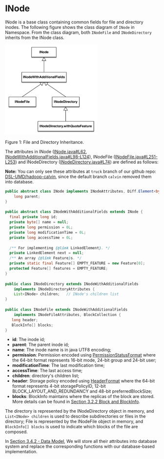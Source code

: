 # INode

INode is a base class containing common fields for file and directory inodes. The following figure shows the class diagram of `INode` in Namespace.
From the class diagram, both `INodeFile` and `INodeDirectory` inherits from the INode class.

<img src="https://raw.githubusercontent.com/DSL-UMD/docs/master/src/img/inode-uml.png" class="center" style="width: 60%;" />

<span class="caption">Figure 1: File and Directory Inheritance.</span>


The attributes in INode ([INode.java#L62](https://github.com/DSL-UMD/hadoop-calvin/blob/trunk/hadoop-hdfs-project/hadoop-hdfs/src/main/java/org/apache/hadoop/hdfs/server/namenode/INode.java#L62), [INodeWithAdditionalFields.java#L98-L124](https://github.com/DSL-UMD/hadoop-calvin/blob/6c852f2a3757129491c21a9ba3b315a7a00c0c28/hadoop-hdfs-project/hadoop-hdfs/src/main/java/org/apache/hadoop/hdfs/server/namenode/INodeWithAdditionalFields.java#L98-L124)), INodeFile ([INodeFile.java#L251-L253](https://github.com/DSL-UMD/hadoop-calvin/blob/6c852f2a3757129491c21a9ba3b315a7a00c0c28/hadoop-hdfs-project/hadoop-hdfs/src/main/java/org/apache/hadoop/hdfs/server/namenode/INodeFile.java#L251-L253)) and INodeDirectory ([INodeDirectory.java#L74](https://github.com/DSL-UMD/hadoop-calvin/blob/6c852f2a3757129491c21a9ba3b315a7a00c0c28/hadoop-hdfs-project/hadoop-hdfs/src/main/java/org/apache/hadoop/hdfs/server/namenode/INodeDirectory.java#L74)) are defined as follows:

**Note:** You can only see these attributes at `truck` branch of our github repo: [DSL-UMD/hadoop-calvin](https://github.com/DSL-UMD/hadoop-calvin), since the default branch `calvin` removed them into database.


```java
public abstract class INode implements INodeAttributes, Diff.Element<byte[]> { {
    long parent;
}

public abstract class INodeWithAdditionalFields extends INode {
  final private long id;
  private byte[] name = null;
  private long permission = 0L;
  private long modificationTime = 0L;
  private long accessTime = 0L;

  /** For implementing {@link LinkedElement}. */
  private LinkedElement next = null;
  /** An array {@link Feature}s. */
  private static final Feature[] EMPTY_FEATURE = new Feature[0];
  protected Feature[] features = EMPTY_FEATURE;
}

public class INodeDirectory extends INodeWithAdditionalFields
    implements INodeDirectoryAttributes {
    List<INode> children;   // INode's children list
}

public class INodeFile extends INodeWithAdditionalFields
    implements INodeFileAttributes, BlockCollection {
   long header;
   BlockInfo[] blocks;
}
```

- **id**: The inode id;
- **parent**: The parent inode id;
- **name**: The inode name is in java UTF8 encoding;
- **permission**: Permission encoded using [PermissionStatusFormat](https://github.com/DSL-UMD/hadoop-calvin/blob/6c852f2a3757129491c21a9ba3b315a7a00c0c28/hadoop-hdfs-project/hadoop-hdfs/src/main/java/org/apache/hadoop/hdfs/server/namenode/INodeWithAdditionalFields.java#L39-L41) where the 64-bit format represents 16-bit mode, 24-bit group and 24-bit user;
- **modificationTime**: The last modification time;
- **accessTime**: The last access time;
- **children**: directory's children list;
- **header**: Storage policy encoded using [HeaderFormat](https://github.com/DSL-UMD/hadoop-calvin/blob/6c852f2a3757129491c21a9ba3b315a7a00c0c28/hadoop-hdfs-project/hadoop-hdfs/src/main/java/org/apache/hadoop/hdfs/server/namenode/INodeFile.java#L95-L123) where the 64-bit format represents 4-bit storagePolicyID, 12-bit BLOCK_LAYOUT_AND_REDUNDANCY and 48-bit preferredBlockSize;
- **blocks**: BlockInfo maintains where the replicas of the block are stored. More details can be found in [Section 3.2.2 Block and BlockInfo](https://dsl-umd.github.io/docs/metadata/datablock/2.blockinfo.html).


 The directory is represented by the INodeDirectory object in memory, and `List<INode> children` is used to describe subdirectories or files in the directory; File is represented by the INodeFile object in memory, and `BlockInfo[] blocks` is used to indicate which blocks of the file are composed.


In [Section 3.4.2 - Data Model](https://dsl-umd.github.io/docs/metadata/datamodel/2.crud.html), We will store all their attributes into database system and replace the corresponding functions with our database-based implementation.
